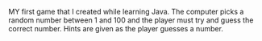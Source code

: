 MY first game that I created while learning Java. The computer picks a random number between 1 and 100 and the player must try and guess the correct number. Hints are given as the player guesses a number.
